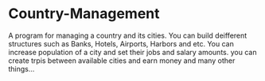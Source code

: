 # Country-Management
A program for managing a country and its cities.
You can build deifferent structures such as Banks, Hotels, Airports, Harbors and etc.
You can increase population of a city and set their jobs and salary amounts.
you can create trpis between available cities and earn money and many other things...
